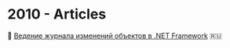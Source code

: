 # 2010 - Articles

:page_facing_up: [Ведение журнала изменений объектов в .NET Framework](ObjectsLog.md) :ru:
